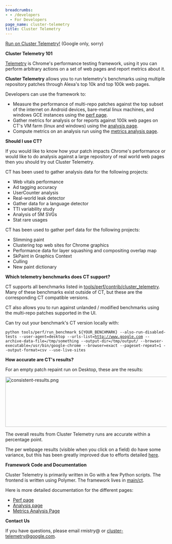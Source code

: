 ```yaml
---
breadcrumbs:
- - /developers
  - For Developers
page_name: cluster-telemetry
title: Cluster Telemetry
---
```


[Run on Cluster Telemetry!](http://ct.skia.org/) (Google only, sorry)

**Cluster Telemetry 101**

[Telemetry](https://github.com/catapult-project/catapult/tree/master/telemetry)
is Chrome's performance testing framework, using it you can perform arbitrary
actions on a set of web pages and report metrics about it.

**Cluster Telemetry** allows you to run telemetry's benchmarks using multiple
repository patches through Alexa's top 10k and top 100k web pages.

Developers can use the framework to:

*   Measure the performance of multi-repo patches against the top subset
            of the internet on Android devices, bare-metal linux machines, and
            windows GCE instances using the [perf
            page](https://ct.skia.org/chromium_perf/).
*   Gather metrics for analysis or for reports against 100k web pages on
            CT's VM farm (linux and windows) using the [analysis
            page](https://ct.skia.org/chromium_analysis/).
*   Compute metrics on an analysis run using the [metrics analysis
            page](https://ct.skia.org/metrics_analysis/).

**Should I use CT?**

If you would like to know how your patch impacts Chrome's performance or would
like to do analysis against a large repository of real world web pages then you
should try out Cluster Telemetry.

CT has been used to gather analysis data for the following projects:

*   Web vitals performance
*   Ad tagging accuracy
*   UserCounter analysis
*   Real-world leak detector
*   Gather data for a language detector
*   TTI variability study
*   Analysis of 5M SVGs
*   Stat rare usages

CT has been used to gather perf data for the following projects:

*   Slimming paint
*   Clustering top web sites for Chrome graphics
*   Performance data for layer squashing and compositing overlap map
*   SkPaint in Graphics Context
*   Culling
*   New paint dictionary

**Which telemetry benchmarks does CT support?**

CT supports all benchmarks listed in
[tools/perf/contrib/cluster_telemetry](https://source.chromium.org/chromium/chromium/src/+/HEAD:tools/perf/contrib/cluster_telemetry/;l=1?q=contrib%2Fcluster&sq=&ss=chromium&originalUrl=https:%2F%2Fcs.chromium.org%2F).
Many of these benchmarks exist outside of CT, but these are the corresponding CT
compatible versions.

CT also allows you to run against unlanded / modified benchmarks using the
multi-repo patches supported in the UI.

Can try out your benchmark's CT version locally with:

`python tools/perf/run_benchmark ${YOUR_BENCHMARK} --also-run-disabled-tests
--user-agent=desktop
--urls-list=`[`http://www.google.com`](http://www.google.com/)`
--archive-data-file=/tmp/something --output-dir=/tmp/output/
--browser-executable=/usr/bin/google-chrome --browser=exact --pageset-repeat=1
--output-format=csv --use-live-sites`

**How accurate are CT's results?**

For an empty patch repaint run on Desktop, these are the results:

<img alt="consistent-results.png"
src="https://lh4.googleusercontent.com/WrHyPEmSptfgO28zEsnN5e1tM-SFXAtlsQoPnKEghkgSZye19OSoiER6CRoQ9D00dSLWT6Kwxhra3YY3aFx743Tl6rNRrkcmITmv23wQkiCouvLNBDwcoUPly9WWRADcraqWfSE"
height=157px; width=624px;>

The overall results from Cluster Telemetry runs are accurate within a percentage
point.

The per webpage results (visible when you click on a field) do have some
variance, but this has been greatly improved due to efforts detailed
[here](https://docs.google.com/a/chromium.org/document/d/1GhqosQcwsy6F-eBAmFn_ITDF7_Iv_rY9FhCKwAnk9qQ/edit#heading=h.lgvqzgu7bc4d).

**Framework Code and Documentation**

Cluster Telemetry is primarily written in Go with a few Python scripts. The
frontend is written using Polymer. The framework lives in
[main/ct](https://skia.googlesource.com/buildbot/+/main/ct).

Here is more detailed documentation for the different pages:

*   [Perf
            page](https://docs.google.com/document/d/1GhqosQcwsy6F-eBAmFn_ITDF7_Iv_rY9FhCKwAnk9qQ/edit)
*   [Analysis
            page](https://docs.google.com/document/d/1ziof4lNwDFXyerVbEocdF3_DdUHVnD3FKYB9rShztuE/edit#)
*   [Metrics Analysis
            Page](https://docs.google.com/document/d/1MY95ULhEuKFznBQpF60_uhdhRco5bWzUVfVTp0M2hDw/)

**Contact Us**

If you have questions, please email rmistry@ or
[cluster-telemetry@google.com](mailto:cluster-telemetry@google.com).